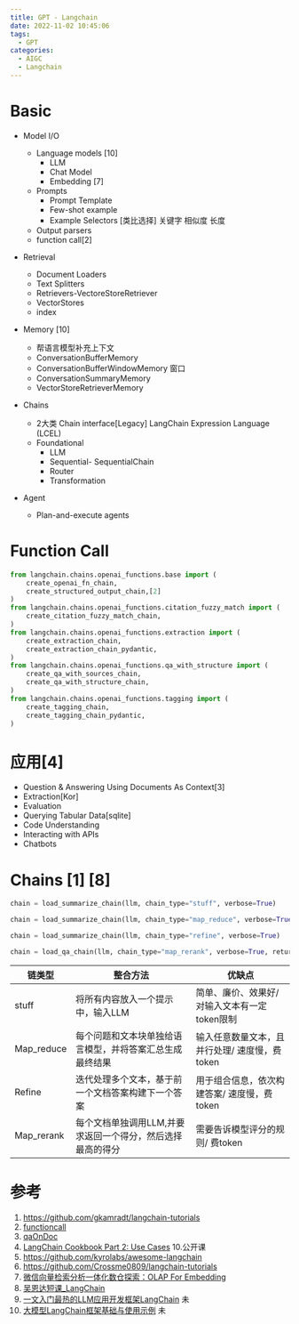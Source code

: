 ```yaml
---
title: GPT - Langchain
date: 2022-11-02 10:45:06
tags:
  - GPT
categories: 
  - AIGC
  - Langchain  
---
```


<p></p>
<!-- more -->

# Basic
+ Model I/O  
  + Language models  [10]        
     + LLM
     + Chat Model
     + Embedding [7]
  +  Prompts 
     + Prompt Template
     + Few-shot example
     + Example Selectors [类比选择]
       关键字  相似度  长度
  + Output parsers
  + function call[2]
    
  
+ Retrieval
  + Document Loaders
  + Text Splitters
  + Retrievers-VectoreStoreRetriever
  + VectorStores
  + index

+ Memory [10]
  - 帮语言模型补充上下文
  - ConversationBufferMemory
  - ConversationBufferWindowMemory
    窗口
  - ConversationSummaryMemory
  - VectorStoreRetrieverMemory
  
+ Chains
  + 2大类
    Chain interface[Legacy]
    LangChain Expression Language (LCEL)
  + Foundational
    + LLM
    + Sequential- SequentialChain
    + Router
    + Transformation

 + Agent
   - Plan-and-execute agents
   
# Function Call
``` python
from langchain.chains.openai_functions.base import (
    create_openai_fn_chain,
    create_structured_output_chain,[2]
)
from langchain.chains.openai_functions.citation_fuzzy_match import (
    create_citation_fuzzy_match_chain,
)
from langchain.chains.openai_functions.extraction import (
    create_extraction_chain,
    create_extraction_chain_pydantic,
)
from langchain.chains.openai_functions.qa_with_structure import (
    create_qa_with_sources_chain,
    create_qa_with_structure_chain,
)
from langchain.chains.openai_functions.tagging import (
    create_tagging_chain,
    create_tagging_chain_pydantic,
)
```


#  应用[4]

+ Question & Answering Using Documents As Context[3]
+ Extraction[Kor]
+ Evaluation
+ Querying Tabular Data[sqlite]
+ Code Understanding
+ Interacting with APIs
+ Chatbots



#  Chains [1] [8]

``` python
chain = load_summarize_chain(llm, chain_type="stuff", verbose=True)

chain = load_summarize_chain(llm, chain_type="map_reduce", verbose=True)

chain = load_summarize_chain(llm, chain_type="refine", verbose=True)

chain = load_qa_chain(llm, chain_type="map_rerank", verbose=True, return_intermediate_steps=True)
```



| 链类型     | 整合方法                                                   | 优缺点                                        |
| ---------- | ---------------------------------------------------------- | --------------------------------------------- |
| stuff      | 将所有内容放入一个提示中，输入LLM                          | 简单、廉价、效果好/ 对输入文本有一定token限制 |
| Map_reduce | 每个问题和文本块单独给语言模型，并将答案汇总生成最终结果   | 输入任意数量文本，且并行处理/ 速度慢，费token |
| Refine     | 迭代处理多个文本，基于前一个文档答案构建下一个答案         | 用于组合信息，依次构建答案/ 速度慢，费token   |
| Map_rerank | 每个文档单独调用LLM,并要求返回一个得分，然后选择最高的得分 | 需要告诉模型评分的规则/ 费token               |



# 参考

1. https://github.com/gkamradt/langchain-tutorials
2. [functioncall](https://github.com/www6v/pyExamples/blob/master/langchain/langchain-functioncall.py)
3. [qaOnDoc](https://github.com/www6v/pyExamples/blob/master/langchain/langchain-qaOnDoc.py)
4. [LangChain Cookbook Part 2: Use Cases](https://github.com/www6v/langchain-tutorials/blob/main/LangChain%20Cookbook%20Part%202%20-%20Use%20Cases.ipynb)
    10.公开课
5. https://github.com/kyrolabs/awesome-langchain
6. https://github.com/Crossme0809/langchain-tutorials
7. [微信向量检索分析一体化数仓探索：OLAP For Embedding](https://cloud.tencent.com/developer/article/2352088)
8. [吴恩达短课_LangChain](https://zhuanlan.zhihu.com/p/666656208)
100. [一文入门最热的LLM应用开发框架LangChain](https://cloud.tencent.com/developer/article/2313918) 未
101. [大模型LangChain框架基础与使用示例](https://cloud.tencent.com/developer/article/2331337) 未

